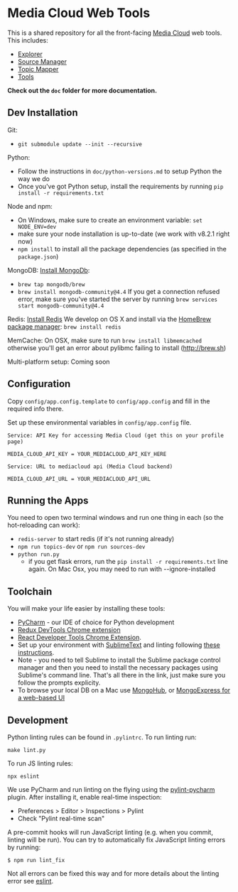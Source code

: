 Media Cloud Web Tools
=====================

This is a shared repository for all the front-facing [Media Cloud](https://mediacloud.org) web tools.
This includes:
 * [Explorer](https://explorer.mediacloud.org)
 * [Source Manager](https://sources.mediacloud.org)
 * [Topic Mapper](https://topics.mediacloud.org)
 * [Tools](https://tools.mediacloud.org)

**Check out the `doc` folder for more documentation.**

Dev Installation
----------------

Git:
 * `git submodule update --init --recursive`

Python:
 * Follow the instructions in `doc/python-versions.md` to setup Python the way we do
 * Once you've got Python setup, install the requirements by running `pip install -r requirements.txt`

Node and npm:
 * On Windows, make sure to create an environment variable: `set NODE_ENV=dev`
 * make sure your node installation is up-to-date (we work with v8.2.1 right now)
 * `npm install` to install all the package dependencies (as specified in the `package.json`)

MongoDB:
[Install MongoDb](https://docs.mongodb.com/manual/administration/install-community/):
* `brew tap mongodb/brew`
* `brew install mongodb-community@4.4`
If you get a connection refused error, make sure you've started the server by running `brew services start mongodb-community@4.4`

Redis:
[Install Redis](http://redis.io/)  We develop on OS X and install via the [HomeBrew package manager](http://brew.sh): `brew install redis`

MemCache:
On OSX, make sure to run `brew install libmemcached` otherwise you'll get an error about pylibmc failing to install (http://brew.sh)

Multi-platform setup:
Coming soon

Configuration
-------------

Copy `config/app.config.template` to `config/app.config` and fill in the required info there.

Set up these environmental variables in `config/app.config` file.
```
Service: API Key for accessing Media Cloud (get this on your profile page)

MEDIA_CLOUD_API_KEY = YOUR_MEDIACLOUD_API_KEY_HERE

Service: URL to mediacloud api (Media Cloud backend)

MEDIA_CLOUD_API_URL = YOUR_MEDIACLOUD_API_URL
```
Running the Apps
----------------

You need to open two terminal windows and run one thing in each (so the hot-reloading can work):
 * `redis-server` to start redis (if it's not running already)
 * `npm run topics-dev` or `npm run sources-dev`
 * `python run.py`
    - if you get flask errors, run the `pip install -r requirements.txt` line again. On Mac Osx, you may need to run with --ignore-installed

Toolchain
---------

You will make your life easier by installing these tools:
 * [PyCharm](https://www.jetbrains.com/pycharm/) - our IDE of choice for Python development
 * [Redux DevTools Chrome extension](https://chrome.google.com/webstore/detail/redux-devtools/lmhkpmbekcpmknklioeibfkpmmfibljd)
 * [React Developer Tools Chrome Extension](https://chrome.google.com/webstore/detail/react-developer-tools/fmkadmapgofadopljbjfkapdkoienihi).
 * Set up your environment with [SublimeText](https://www.sublimetext.com) and linting following [these instructions](https://medium.com/planet-arkency/catch-mistakes-before-you-run-you-javascript-code-6e524c36f0c8#.1mela5864).
 * Note - you need to tell Sublime to install the Sublime package control manager and then you need to install the necessary packages using Sublime's command line. That's all there in the link, just make sure you follow the prompts explicity.
 * To browse your local DB on a Mac use [MongoHub](https://github.com/bububa/MongoHub-Mac), or [MongoExpress for a web-based UI](https://github.com/mongo-express/mongo-express)

Development
-----------

Python linting rules can be found in `.pylintrc`. To run linting run:

```
make lint.py
```

To run JS linting rules:

```
npx eslint
```

We use PyCharm and run linting on the flying using the
[pylint-pycharm](https://github.com/leinardi/pylint-pycharm) plugin.
After installing it, enable real-time inspection:
* Preferences > Editor > Inspections > Pylint
* Check "Pylint real-time scan"


A pre-commit hooks will run JavaScript linting (e.g. when you commit, linting will be run). You can try to automatically fix JavaScript linting errors by running:

```shell
$ npm run lint_fix
```

Not all errors can be fixed this way and for more details about the linting error see [eslint](https://eslint.org).
